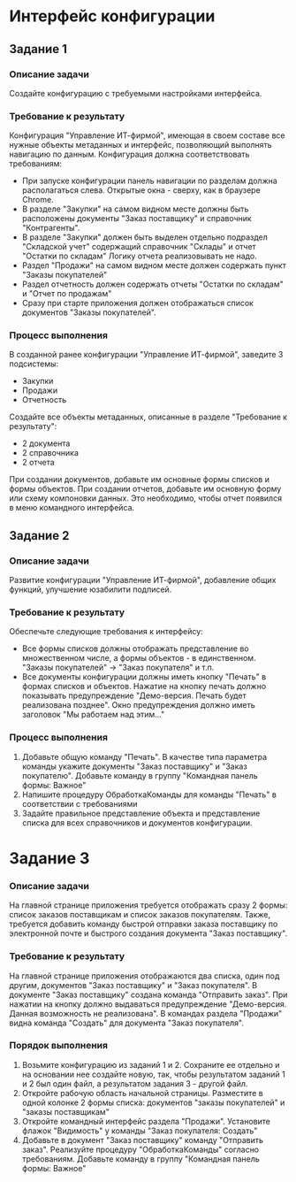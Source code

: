 # Интерфейс конфигурации

## Задание 1

### Описание задачи

Создайте конфигурацию с требуемыми настройками интерфейса.

### Требование к результату

Конфигурация "Управление ИТ-фирмой", имеющая в своем составе все нужные объекты метаданных и интерфейс, позволяющий выполнять навигацию по данным.
Конфигурация должна соответствовать требованиям:

* При запуске конфигурации панель навигации по разделам должна располагаться слева. Открытые окна - сверху, как в браузере Chrome.
* В разделе "Закупки" на самом видном месте должны быть расположены документы "Заказ поставщику" и справочник "Контрагенты".
* В разделе "Закупки" должен быть выделен отдельно подраздел "Складской учет" содержащий справочник "Склады" и отчет "Остатки по складам" Логику отчета реализовывать не надо.
* Раздел "Продажи" на самом видном месте должен содержать пункт "Заказы покупателей"
* Раздел отчетность должен содержать отчеты "Остатки по складам" и "Отчет по продажам"
* Сразу при старте приложения должен отображаться список документов "Заказы покупателей".

### Процесс выполнения

В созданной ранее конфигурации "Управление ИТ-фирмой", заведите 3 подсистемы:

* Закупки
* Продажи
* Отчетность

Создайте все объекты метаданных, описанные в разделе "Требование к результату":

* 2 документа
* 2 справочника
* 2 отчета

При создании документов, добавьте им основные формы списков и формы объектов.
При создании отчетов, добавьте им основную форму или схему компоновки данных. Это необходимо, чтобы отчет появился в меню командного интерфейса.

## Задание 2

### Описание задачи

Развитие конфигурации "Управление ИТ-фирмой", добавление общих функций, улучшение юзабилити подписей.

### Требование к результату

Обеспечьте следующие требования к интерфейсу:

* Все формы списков должны отображать представление во множественном числе, а формы объектов - в единственном. "Заказы покупателей" -> "Заказ покупателя" и т.п.
* Все документы конфигурации должны иметь кнопку "Печать" в формах списков и объектов. Нажатие на кнопку печать должно показывать предупреждение "Демо-версия. Печать будет реализована позднее". Окно предупреждения должно иметь заголовок "Мы работаем над этим..."

### Процесс выполнения

1. Добавьте общую команду "Печать". В качестве типа параметра команды укажите документы "Заказ поставщику" и "Заказ покупателю". Добавьте команду в группу "Командная панель формы: Важное"
2. Напишите процедуру ОбработкаКоманды для команды "Печать" в соответствии с требованиями
3. Задайте правильное представление объекта и представление списка для всех справочников и документов конфигурации. 

# Задание 3

### Описание задачи

На главной странице приложения требуется отображать сразу 2 формы: список заказов поставщикам и список заказов покупателям. Также, требуется добавить команду быстрой отправки заказа поставщику по электронной почте и быстрого создания документа "Заказ поставщику".

### Требование к результату

На главной странице приложения отображаются два списка, один под другим, документов "Заказ поставщику" и "Заказ покупателя". В документе "Заказ поставщику" создана команда "Отправить заказ". При нажатии на кнопку должно выдаваться предупреждение "Демо-версия. Данная возможность не реализована". В командах раздела "Продажи" видна команда "Создать" для документа "Заказ покупателя".

### Порядок выполнения

1. Возьмите конфигурацию из заданий 1 и 2. Сохраните ее отдельно и на основании нее создайте новую, так, чтобы результатом заданий 1 и 2 был один файл, а результатом задания 3 - другой файл.
2. Откройте рабочую область начальной страницы. Разместите в одной колонке 2 формы списка: документов "заказы покупателей" и "заказы поставщикам"
3. Откройте командный интерфейс раздела "Продажи". Установите флажок "Видимость" у команды "Заказ покупателя: Создать"
4. Добавьте в документ "Заказ поставщику" команду "Отправить заказ". Реализуйте процедуру "ОбработкаКоманды" согласно требованиям. Добавьте команду в группу "Командная панель формы: Важное"
